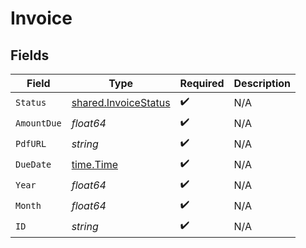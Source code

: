 # Invoice


## Fields

| Field                                                        | Type                                                         | Required                                                     | Description                                                  |
| ------------------------------------------------------------ | ------------------------------------------------------------ | ------------------------------------------------------------ | ------------------------------------------------------------ |
| `Status`                                                     | [shared.InvoiceStatus](../../models/shared/invoicestatus.md) | :heavy_check_mark:                                           | N/A                                                          |
| `AmountDue`                                                  | *float64*                                                    | :heavy_check_mark:                                           | N/A                                                          |
| `PdfURL`                                                     | *string*                                                     | :heavy_check_mark:                                           | N/A                                                          |
| `DueDate`                                                    | [time.Time](https://pkg.go.dev/time#Time)                    | :heavy_check_mark:                                           | N/A                                                          |
| `Year`                                                       | *float64*                                                    | :heavy_check_mark:                                           | N/A                                                          |
| `Month`                                                      | *float64*                                                    | :heavy_check_mark:                                           | N/A                                                          |
| `ID`                                                         | *string*                                                     | :heavy_check_mark:                                           | N/A                                                          |